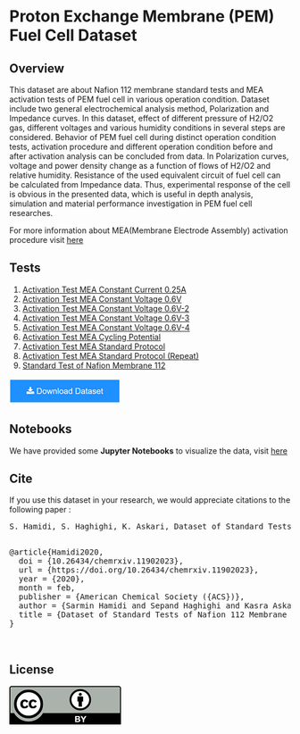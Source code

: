 # Proton Exchange Membrane (PEM) Fuel Cell Dataset

## Overview

This dataset are about Nafion 112 membrane standard tests and MEA activation
tests of PEM fuel cell in various operation condition. Dataset include two general electrochemical
analysis method, Polarization and Impedance curves. In this dataset, effect of different pressure of
H2/O2 gas, different voltages and various humidity conditions in several steps are considered.
Behavior of PEM fuel cell during distinct operation condition tests, activation procedure and different operation condition
before and after activation analysis can be concluded from data. In Polarization curves, voltage
and power density change as a function of flows of H2/O2 and relative humidity. Resistance of the
used equivalent circuit of fuel cell can be calculated from Impedance data. Thus, experimental
response of the cell is obvious in the presented data, which is useful in depth analysis, simulation
and material performance investigation in PEM fuel cell researches.		

For more information about MEA(Membrane Electrode Assembly) activation procedure visit [here](https://github.com/ECSIM/pem-dataset1/tree/master/MEA.md)

## Tests


1. [Activation Test MEA Constant Current 0.25A](https://github.com/ECSIM/pem-dataset1/tree/master/Activation%20Test%20MEA%20Constant%20Current%200.25A)
2. [Activation Test MEA Constant Voltage 0.6V](https://github.com/ECSIM/pem-dataset1/tree/master/Activation%20Test%20MEA%20Constant%20Voltage%200.6V)
3. [Activation Test MEA Constant Voltage 0.6V-2](https://github.com/ECSIM/pem-dataset1/tree/master/Activation%20Test%20MEA%20Constant%20Voltage%200.6V-2)
4. [Activation Test MEA Constant Voltage 0.6V-3](https://github.com/ECSIM/pem-dataset1/tree/master/Activation%20Test%20MEA%20Constant%20Voltage%200.6V-3)
5. [Activation Test MEA Constant Voltage 0.6V-4](https://github.com/ECSIM/pem-dataset1/tree/master/Activation%20Test%20MEA%20Constant%20Voltage%200.6V-4)
6. [Activation Test MEA Cycling Potential](https://github.com/ECSIM/pem-dataset1/tree/master/Activation%20Test%20MEA%20Cycling%20Potential)
7. [Activation Test MEA Standard Protocol](https://github.com/ECSIM/pem-dataset1/tree/master/Activation%20Test%20MEA%20Standard%20Protocol)
8. [Activation Test MEA Standard Protocol (Repeat)](https://github.com/ECSIM/pem-dataset1/tree/master/Activation%20Test%20MEA%20Standard%20Protocol%20(Repeat))
9. [Standard Test of Nafion Membrane 112](https://github.com/ECSIM/pem-dataset1/tree/master/Standard%20Test%20of%20Nafion%20Membrane%20112)

<a href="https://github.com/ECSIM/pem-dataset1/archive/v1.0.zip"><img src="images/button.png"><a/>

## Notebooks

We have provided some **Jupyter Notebooks** to visualize the data, visit [here](https://github.com/ECSIM/pem-dataset1/tree/master/Notebooks)

## Cite

If you use this dataset in your research, we would appreciate citations to the following paper :

<pre>
S. Hamidi, S. Haghighi, K. Askari, Dataset of Standard Tests of Nafion 112 Membrane and Membrane Electrode Assembly (MEA) Activation Tests of Proton Exchange Membrane (PEM) Fuel Cell, ChemRxiv, (2020). doi:10.26434/chemrxiv.11902023.
</pre>
<pre>

@article{Hamidi2020,
  doi = {10.26434/chemrxiv.11902023},
  url = {https://doi.org/10.26434/chemrxiv.11902023},
  year = {2020},
  month = feb,
  publisher = {American Chemical Society ({ACS})},
  author = {Sarmin Hamidi and Sepand Haghighi and Kasra Askari},
  title = {Dataset of Standard Tests of Nafion 112 Membrane and Membrane Electrode Assembly ({MEA}) Activation Tests of Proton Exchange Membrane ({PEM}) Fuel Cell}
}


</pre>

## License


<a href="https://github.com/ECSIM/pem-dataset1/blob/master/LICENSE"><img src="images/CC-BY.png"></a>